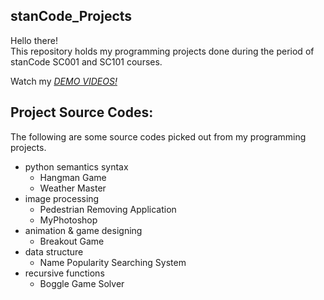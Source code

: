 ## stanCode_Projects
Hello there!\
This repository holds my programming projects done during the period of stanCode SC001 and SC101 courses.

Watch my *[DEMO VIDEOS!](https://drive.google.com/drive/folders/1Gi3bn9qPW_gR0ISyGzVPLd5Bztdvd7rF?fbclid=IwAR36BW3v_bHn-Idsh-0_ROSWLwrXOzoervZId25OOzH2LX4b6FCGDfULdDg)*

## Project Source Codes:
The following are some source codes picked out from my programming projects.
* python semantics syntax
  * Hangman Game
  * Weather Master
* image processing
  * Pedestrian Removing Application
  * MyPhotoshop
* animation & game designing
  * Breakout Game
* data structure
  * Name Popularity Searching System
* recursive functions
  * Boggle Game Solver
